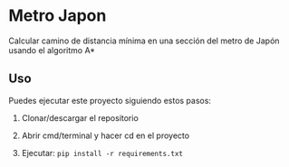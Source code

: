 # Metro Japon
Calcular camino de distancia mínima en una sección del metro de Japón usando el algoritmo A*
## Uso
Puedes ejecutar este proyecto siguiendo estos pasos:

  1. Clonar/descargar el repositorio
  
  2. Abrir cmd/terminal y hacer cd en el proyecto
  
  3. Ejecutar: `pip install -r requirements.txt`
